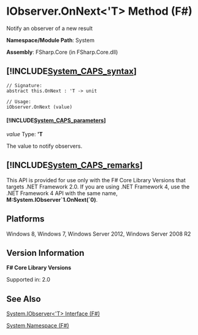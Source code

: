 # IObserver.OnNext<'T> Method (F#)

Notify an observer of a new result

**Namespace/Module Path**: System

**Assembly**: FSharp.Core (in FSharp.Core.dll)


## [!INCLUDE[System_CAPS_syntax](//System/Token/System_CAPS_syntax_md.md)]

```
// Signature:
abstract this.OnNext : 'T -> unit

// Usage:
iObserver.OnNext (value)
```

#### [!INCLUDE[System_CAPS_parameters](//System/Token/System_CAPS_parameters_md.md)]
*value*
Type: **'T**


The value to notify observers.




## [!INCLUDE[System_CAPS_remarks](//System/Token/System_CAPS_remarks_md.md)]
This API is provided for use only with the F# Core Library Versions that targets .NET Framework 2.0. If you are using .NET Framework 4, use the .NET Framework 4 API with the same name, **M:System.IObserver&#96;1.OnNext(&#96;0)**.


## Platforms
Windows 8, Windows 7, Windows Server 2012, Windows Server 2008 R2


## Version Information
**F# Core Library Versions**

Supported in: 2.0




## See Also
[System.IObserver&#60;'T&#62; Interface &#40;F&#35;&#41;](System.IObserver%3C%27T%3E+Interface+28%F%2329%.md)

[System Namespace &#40;F&#35;&#41;](System+Namespace+28%F%2329%.md)

